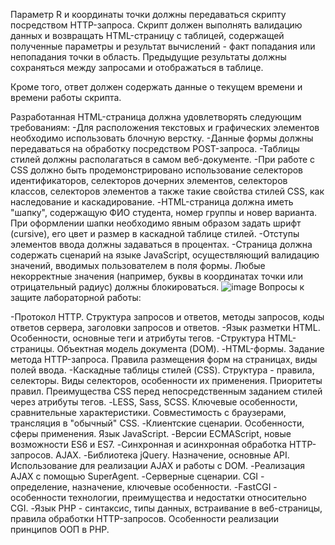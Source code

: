 Параметр R и координаты точки должны передаваться скрипту посредством HTTP-запроса. Скрипт должен выполнять валидацию данных и возвращать HTML-страницу с таблицей, содержащей полученные параметры и результат вычислений - факт попадания или непопадания точки в область. Предыдущие результаты должны сохраняться между запросами и отображаться в таблице.

Кроме того, ответ должен содержать данные о текущем времени и времени работы скрипта.

Разработанная HTML-страница должна удовлетворять следующим требованиям:
-Для расположения текстовых и графических элементов необходимо использовать блочную верстку.
-Данные формы должны передаваться на обработку посредством POST-запроса.
-Таблицы стилей должны располагаться в самом веб-документе.
-При работе с CSS должно быть продемонстрировано использование селекторов идентификаторов, селекторов дочерних элементов, селекторов классов, селекторов элементов а также такие свойства стилей CSS, как наследование и каскадирование.
-HTML-страница должна иметь "шапку", содержащую ФИО студента, номер группы и новер варианта. При оформлении шапки необходимо явным образом задать шрифт (cursive), его цвет и размер в каскадной таблице стилей.
-Отступы элементов ввода должны задаваться в процентах.
-Страница должна содержать сценарий на языке JavaScript, осуществляющий валидацию значений, вводимых пользователем в поля формы. Любые некорректные значения (например, буквы в координатах точки или отрицательный радиус) должны блокироваться.
![image](https://user-images.githubusercontent.com/100952665/197601797-e78d32aa-42fc-4a72-a8c1-d66a3e59a35b.png)
Вопросы к защите лабораторной работы:

-Протокол HTTP. Структура запросов и ответов, методы запросов, коды ответов сервера, заголовки запросов и ответов.
-Язык разметки HTML. Особенности, основные теги и атрибуты тегов.
-Структура HTML-страницы. Объектная модель документа (DOM).
-HTML-формы. Задание метода HTTP-запроса. Правила размещения форм на страницах, виды полей ввода.
-Каскадные таблицы стилей (CSS). Структура - правила, селекторы. Виды селекторов, особенности их применения. Приоритеты правил. Преимущества CSS перед непосредственным заданием стилей через атрибуты тегов.
-LESS, Sass, SCSS. Ключевые особенности, сравнительные характеристики. Совместимость с браузерами, трансляция в "обычный" CSS.
-Клиентские сценарии. Особенности, сферы применения. Язык JavaScript.
-Версии ECMAScript, новые возможности ES6 и ES7.
-Синхронная и асинхронная обработка HTTP-запросов. AJAX.
-Библиотека jQuery. Назначение, основные API. Использование для реализации AJAX и работы с DOM.
-Реализация AJAX с помощью SuperAgent.
-Серверные сценарии. CGI - определение, назначение, ключевые особенности.
-FastCGI - особенности технологии, преимущества и недостатки относительно CGI.
-Язык PHP - синтаксис, типы данных, встраивание в веб-страницы, правила обработки HTTP-запросов. Особенности реализации принципов ООП в PHP.
